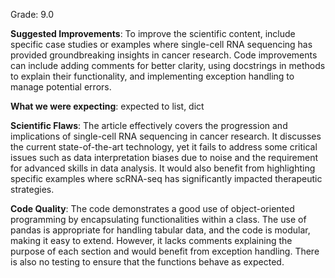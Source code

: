 Grade: 9.0

**Suggested Improvements**: To improve the scientific content, include specific case studies or examples where single-cell RNA sequencing has provided groundbreaking insights in cancer research. Code improvements can include adding comments for better clarity, using docstrings in methods to explain their functionality, and implementing exception handling to manage potential errors.

**What we were expecting**: expected to list, dict

**Scientific Flaws**: The article effectively covers the progression and implications of single-cell RNA sequencing in cancer research. It discusses the current state-of-the-art technology, yet it fails to address some critical issues such as data interpretation biases due to noise and the requirement for advanced skills in data analysis. It would also benefit from highlighting specific examples where scRNA-seq has significantly impacted therapeutic strategies.

**Code Quality**: The code demonstrates a good use of object-oriented programming by encapsulating functionalities within a class. The use of pandas is appropriate for handling tabular data, and the code is modular, making it easy to extend. However, it lacks comments explaining the purpose of each section and would benefit from exception handling. There is also no testing to ensure that the functions behave as expected.
